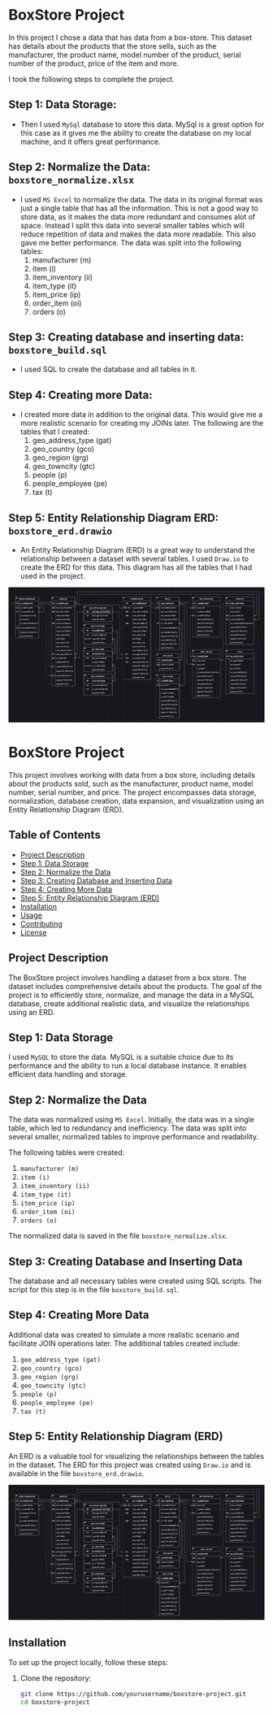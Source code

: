 # BoxStore Project

In this project I chose a data that has data from a box-store. This dataset has details about the products that the store sells, such as the manufacturer, the product name, model number of the product, serial number of the product, price of the item and more.

I took the following steps to complete the project. 
## Step 1: Data Storage:
* Then I used `MySql` database to store this data. MySql is a great option for this case as it gives me the ability to create the database on my local machine, and it offers great performance. 

## Step 2: Normalize the Data: `boxstore_normalize.xlsx`
* I used `MS Excel` to normalize the data. The data in its original format was just a single table that has all the information. This is not a good way to store data, as it makes the data more redundant and consumes alot of space. Instead I split this data into several smaller tables which will reduce repetition of data and makes the data more readable. This also gave me better performance. The data was split into the following tables:
    1. manufacturer (m)
    1. item (i)
    1. item_inventory (ii)
    1. item_type (it)
    1. item_price (ip)
    1. order_item (oi)
    1. orders (o)

## Step 3: Creating database and inserting data: `boxstore_build.sql`
* I used SQL to create the database and all tables in it. 

## Step 4: Creating more Data:
* I created more data in addition to  the original data. This would give me a more realistic scenario for creating my JOINs later. The following are the tables that I created:
    1. geo_address_type (gat)
    1. geo_country (gco)
    1. geo_region (grg)
    1. geo_towncity (gtc)
    1. people (p)
    1. people_employee (pe)
    1. tax (t)

## Step 5: Entity Relationship Diagram ERD: `boxstore_erd.drawio`
* An Entity Relationship Diagram (ERD) is a great way to understand the relationship between a dataset with several tables. I used `Draw.io` to create the ERD for this data. This diagram has all the tables that I had used in the project. 

![alt text](./image/erd.png)

# BoxStore Project

This project involves working with data from a box store, including details about the products sold, such as the manufacturer, product name, model number, serial number, and price. The project encompasses data storage, normalization, database creation, data expansion, and visualization using an Entity Relationship Diagram (ERD).

## Table of Contents
- [Project Description](#project-description)
- [Step 1: Data Storage](#step-1-data-storage)
- [Step 2: Normalize the Data](#step-2-normalize-the-data)
- [Step 3: Creating Database and Inserting Data](#step-3-creating-database-and-inserting-data)
- [Step 4: Creating More Data](#step-4-creating-more-data)
- [Step 5: Entity Relationship Diagram (ERD)](#step-5-entity-relationship-diagram-erd)
- [Installation](#installation)
- [Usage](#usage)
- [Contributing](#contributing)
- [License](#license)

## Project Description
The BoxStore project involves handling a dataset from a box store. The dataset includes comprehensive details about the products. The goal of the project is to efficiently store, normalize, and manage the data in a MySQL database, create additional realistic data, and visualize the relationships using an ERD.

## Step 1: Data Storage
I used `MySQL` to store the data. MySQL is a suitable choice due to its performance and the ability to run a local database instance. It enables efficient data handling and storage.

## Step 2: Normalize the Data
The data was normalized using `MS Excel`. Initially, the data was in a single table, which led to redundancy and inefficiency. The data was split into several smaller, normalized tables to improve performance and readability.

The following tables were created:
1. `manufacturer (m)`
2. `item (i)`
3. `item_inventory (ii)`
4. `item_type (it)`
5. `item_price (ip)`
6. `order_item (oi)`
7. `orders (o)`

The normalized data is saved in the file `boxstore_normalize.xlsx`.

## Step 3: Creating Database and Inserting Data
The database and all necessary tables were created using SQL scripts. The script for this step is in the file `boxstore_build.sql`.

## Step 4: Creating More Data
Additional data was created to simulate a more realistic scenario and facilitate JOIN operations later. The additional tables created include:
1. `geo_address_type (gat)`
2. `geo_country (gco)`
3. `geo_region (grg)`
4. `geo_towncity (gtc)`
5. `people (p)`
6. `people_employee (pe)`
7. `tax (t)`

## Step 5: Entity Relationship Diagram (ERD)
An ERD is a valuable tool for visualizing the relationships between the tables in the dataset. The ERD for this project was created using `Draw.io` and is available in the file `boxstore_erd.drawio`.

![Entity Relationship Diagram](./image/erd.png)

## Installation
To set up the project locally, follow these steps:

1. Clone the repository:
   ```bash
   git clone https://github.com/yourusername/boxstore-project.git
   cd boxstore-project
